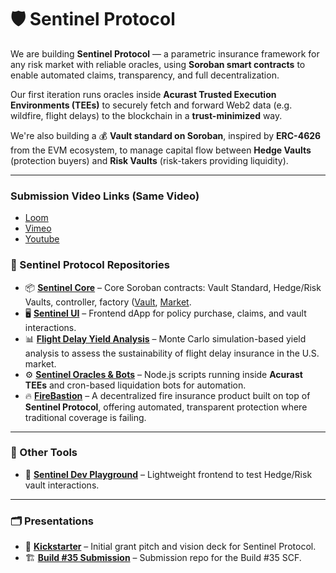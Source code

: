 # 🛡️ Sentinel Protocol

We are building **Sentinel Protocol** — a parametric insurance framework for any risk market with reliable oracles, using **Soroban smart contracts** to enable automated claims, transparency, and full decentralization.

Our first iteration runs oracles inside **Acurast Trusted Execution Environments (TEEs)** to securely fetch and forward Web2 data (e.g. wildfire, flight delays) to the blockchain in a **trust-minimized** way.

We're also building a 💰 **Vault standard on Soroban**, inspired by **ERC-4626** from the EVM ecosystem, to manage capital flow between **Hedge Vaults** (protection buyers) and **Risk Vaults** (risk-takers providing liquidity).

---
### Submission Video Links (Same Video)
 - [Loom](https://www.loom.com/share/a926c77762ed46669a0fa29b65a2c4ef?sid=b2456589-db6d-457d-b4b9-49569ea7fce7)
 - [Vimeo](https://vimeo.com/1075023384)
 - [Youtube](https://youtu.be/7APYa37jIIc)


### 🔗 Sentinel Protocol Repositories

- 📦 **[Sentinel Core](https://github.com/SentinelFi/soroban_vault)** – Core Soroban contracts: Vault Standard, Hedge/Risk Vaults, controller, factory ([Vault](https://github.com/SentinelFi/soroban_vault/blob/main/soroban-4626/contracts/vault/src/vault.rs), [Market](https://github.com/SentinelFi/soroban_vault/blob/main/soroban-4626/contracts/market/src/market.rs).
- 🖥️ **[Sentinel UI](https://github.com/jsmaxi/sentinel-protocol-frontend)** – Frontend dApp for policy purchase, claims, and vault interactions.
- 📊 **[Flight Delay Yield Analysis](https://github.com/SentinelFi/yield_analysis)** – Monte Carlo simulation-based yield analysis to assess the sustainability of flight delay insurance in the U.S. market.
- ⚙️ **[Sentinel Oracles & Bots](https://github.com/SentinelFi/sentinel-scripts)** – Node.js scripts running inside **Acurast TEEs** and cron-based liquidation bots for automation.
- 🔥 **[FireBastion](https://github.com/SentinelFi/insurance_fire)** – A decentralized fire insurance product built on top of **Sentinel Protocol**, offering automated, transparent protection where traditional coverage is failing. 

---

### 🧰 Other Tools

- 🧪 **[Sentinel Dev Playground](https://github.com/SentinelFi/sentinel_dev_playground)** – Lightweight frontend to test Hedge/Risk vault interactions.

---

### 🗂️ Presentations

- 🚀 **[Kickstarter](https://github.com/SentinelFi/SentinelFi)** – Initial grant pitch and vision deck for Sentinel Protocol.
- 🏗️ **[Build #35 Submission](https://github.com/SentinelFi/build_35_submission)** – Submission repo for the Build #35 SCF.
